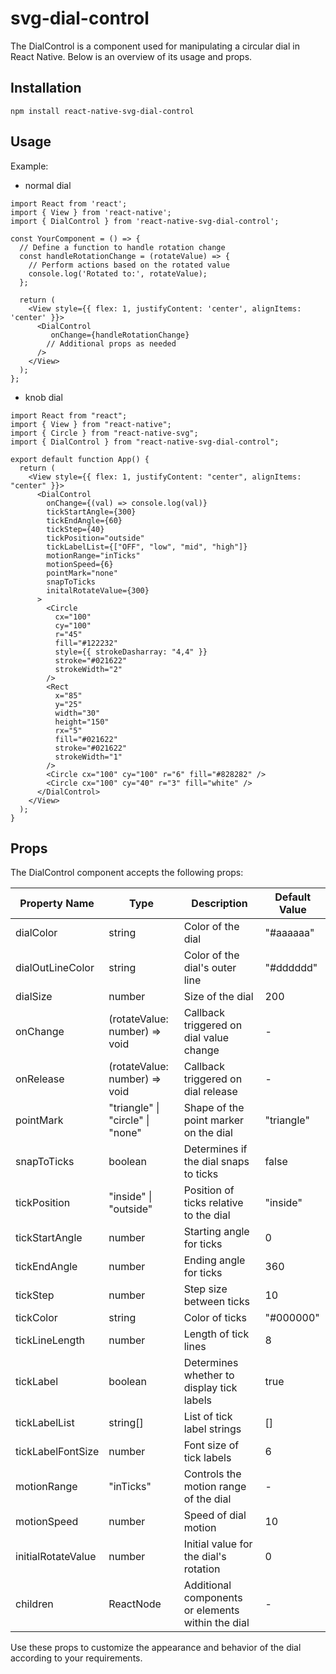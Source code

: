 # svg-dial-control

The DialControl is a component used for manipulating a circular dial in React Native. Below is an overview of its usage and props.

## Installation

```
npm install react-native-svg-dial-control
```

## Usage

Example:

- normal dial

```
import React from 'react';
import { View } from 'react-native';
import { DialControl } from 'react-native-svg-dial-control';

const YourComponent = () => {
  // Define a function to handle rotation change
  const handleRotationChange = (rotateValue) => {
    // Perform actions based on the rotated value
    console.log('Rotated to:', rotateValue);
  };

  return (
    <View style={{ flex: 1, justifyContent: 'center', alignItems: 'center' }}>
      <DialControl
         onChange={handleRotationChange}
        // Additional props as needed
      />
    </View>
  );
};

```

- knob dial

```
import React from "react";
import { View } from "react-native";
import { Circle } from "react-native-svg";
import { DialControl } from "react-native-svg-dial-control";

export default function App() {
  return (
    <View style={{ flex: 1, justifyContent: "center", alignItems: "center" }}>
      <DialControl
        onChange={(val) => console.log(val)}
        tickStartAngle={300}
        tickEndAngle={60}
        tickStep={40}
        tickPosition="outside"
        tickLabelList={["OFF", "low", "mid", "high"]}
        motionRange="inTicks"
        motionSpeed={6}
        pointMark="none"
        snapToTicks
        initalRotateValue={300}
      >
        <Circle
          cx="100"
          cy="100"
          r="45"
          fill="#122232"
          style={{ strokeDasharray: "4,4" }}
          stroke="#021622"
          strokeWidth="2"
        />
        <Rect
          x="85"
          y="25"
          width="30"
          height="150"
          rx="5"
          fill="#021622"
          stroke="#021622"
          strokeWidth="1"
        />
        <Circle cx="100" cy="100" r="6" fill="#828282" />
        <Circle cx="100" cy="40" r="3" fill="white" />
      </DialControl>
    </View>
  );
}
```

## Props

The DialControl component accepts the following props:

| Property Name      | Type                             | Description                                       | Default Value |
| ------------------ | -------------------------------- | ------------------------------------------------- | ------------- |
| dialColor          | string                           | Color of the dial                                 | "#aaaaaa"     |
| dialOutLineColor   | string                           | Color of the dial's outer line                    | "#dddddd"     |
| dialSize           | number                           | Size of the dial                                  | 200           |
| onChange           | (rotateValue: number) => void    | Callback triggered on dial value change           | -             |
| onRelease          | (rotateValue: number) => void    | Callback triggered on dial release                | -             |
| pointMark          | "triangle" \| "circle" \| "none" | Shape of the point marker on the dial             | "triangle"    |
| snapToTicks        | boolean                          | Determines if the dial snaps to ticks             | false         |
| tickPosition       | "inside" \| "outside"            | Position of ticks relative to the dial            | "inside"      |
| tickStartAngle     | number                           | Starting angle for ticks                          | 0             |
| tickEndAngle       | number                           | Ending angle for ticks                            | 360           |
| tickStep           | number                           | Step size between ticks                           | 10            |
| tickColor          | string                           | Color of ticks                                    | "#000000"     |
| tickLineLength     | number                           | Length of tick lines                              | 8             |
| tickLabel          | boolean                          | Determines whether to display tick labels         | true          |
| tickLabelList      | string[]                         | List of tick label strings                        | []            |
| tickLabelFontSize  | number                           | Font size of tick labels                          | 6             |
| motionRange        | "inTicks"                        | Controls the motion range of the dial             | -             |
| motionSpeed        | number                           | Speed of dial motion                              | 10            |
| initialRotateValue | number                           | Initial value for the dial's rotation             | 0             |
| children           | ReactNode                        | Additional components or elements within the dial | -             |

Use these props to customize the appearance and behavior of the dial according to your requirements.
